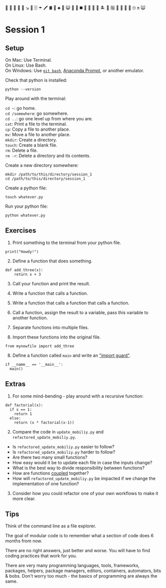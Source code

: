 👄 👶 🎡 🚝 📑 ↘️ 👨 🗄 ☂ 🖍 🛢 🛃 ♣️ 🍵 😺 🍕 🐝 ◼️ 👜 📘 👙 🔌 🏝 🍇 🈯️ 🔳 🍊 🔎 🚊 🙄 🔛 🙀
# Session 1

## Setup

On Mac: Use Terminal.  
On Linux: Use Bash.  
On Windows: Use [`git bash`](https://gitforwindows.org/), [Anaconda Prompt](https://docs.anaconda.com/anaconda/user-guide/getting-started/), or another emulator.  

Check that python is installed:

`python --version`

Play around with the terminal:

`cd ~`: go home.  
`cd /somewhere`: go somewhere.  
`cd ..`: go one level up from where you are.  
`cat`: Print a file to the terminal.  
`cp`: Copy a file to another place.  
`mv`: Move a file to another place.  
`mkdir`: Create a directory.  
`touch`: Create a blank file.  
`rm`: Delete a file.  
`rm -r`: Delete a directory and its contents.  

Create a new directory somewhere:

```{shell}
mkdir /path/to/this/directory/session_1
cd /path/to/this/directory/session_1
```

Create a python file:

```{shell}
touch whatever.py
```

Run your python file:
```{shell}
python whatever.py
```

## Exercises

1. Print something to the terminal from your python file.

```{python}
print("Howdy!")
```

2. Define a function that does something.

```{python}
def add_three(x):
    return x + 3
```

3. Call your function and print the result.

4. Write a function that calls a function.

5. Write a function that calls a function that calls a function.

6. Call a function, assign the result to a variable, pass this variable to another function.

6. Separate functions into multiple files.

7. Import these functions into the original file.

```{python}
from mynewfile import add_three
```

8. Define a function called `main` and write an ["import guard"](https://stackoverflow.com/questions/419163/what-does-if-name-main-do).

```{python}
if __name__ == '__main__':
  main()
```

## Extras

1. For some mind-bending - play around with a recursive function:

```{python}
def factorial(x):
  if x == 1:
    return 1
  else:
    return (x * factorial(x-1))
```

2. Compare the code in `update_mobiliy.py` and `refactored_update_mobiliy.py`.
  * Is `refactored_update_mobiliy.py` easier to follow?
  * Is `refactored_update_mobiliy.py` harder to follow?
  * Are there two many small functions?
  * How easy would it be to update each file in case the inputs change?
  * What is the best way to divide responsibility between functions?
  * How are functions [coupled](https://en.wikipedia.org/wiki/Coupling_(computer_programming)) together?
  * How will `refactored_update_mobiliy.py` be impacted if we change the implementation of one function?

3. Consider how you could refactor one of your own workflows to make it more clear.

## Tips

Think of the command line as a file explorer.

The goal of modular code is to remember what a section of code does 6 months from now.

There are no right answers, just better and worse. You will have to find coding practices that work for you.

There are very many programming languages, tools, frameworks, packages, helpers, package managers, editors, containers, automators, bits & bobs. Don't worry too much - the basics of programming are always the same.
